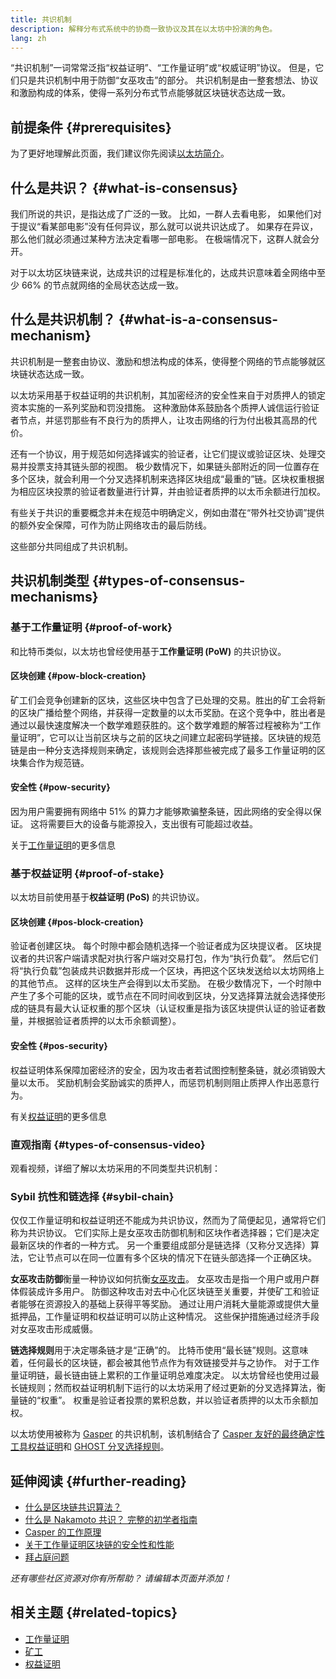 ```yaml
---
title: 共识机制
description: 解释分布式系统中的协商一致协议及其在以太坊中扮演的角色。
lang: zh
---
```


“共识机制”一词常常泛指“权益证明”、“工作量证明”或“权威证明”协议。 但是，它们只是共识机制中用于防御“女巫攻击”的部分。 共识机制是由一整套想法、协议和激励构成的体系，使得一系列分布式节点能够就区块链状态达成一致。

## 前提条件 {#prerequisites}

为了更好地理解此页面，我们建议你先阅读[以太坊简介](/developers/docs/intro-to-ethereum/)。

## 什么是共识？ {#what-is-consensus}

我们所说的共识，是指达成了广泛的一致。 比如，一群人去看电影， 如果他们对于提议“看某部电影”没有任何异议，那么就可以说共识达成了。 如果存在异议，那么他们就必须通过某种方法决定看哪一部电影。 在极端情况下，这群人就会分开。

对于以太坊区块链来说，达成共识的过程是标准化的，达成共识意味着全网络中至少 66% 的节点就网络的全局状态达成一致。

## 什么是共识机制？ {#what-is-a-consensus-mechanism}

共识机制是一整套由协议、激励和想法构成的体系，使得整个网络的节点能够就区块链状态达成一致。

以太坊采用基于权益证明的共识机制，其加密经济的安全性来自于对质押人的锁定资本实施的一系列奖励和罚没措施。 这种激励体系鼓励各个质押人诚信运行验证者节点，并惩罚那些有不良行为的质押人，让攻击网络的行为付出极其高昂的代价。

还有一个协议，用于规范如何选择诚实的验证者，让它们提议或验证区块、处理交易并投票支持其链头部的视图。 极少数情况下，如果链头部附近的同一位置存在多个区块，就会利用一个分叉选择机制来选择区块组成“最重的”链。区块权重根据为相应区块投票的验证者数量进行计算，并由验证者质押的以太币余额进行加权。

有些关于共识的重要概念并未在规范中明确定义，例如由潜在“带外社交协调”提供的额外安全保障，可作为防止网络攻击的最后防线。

这些部分共同组成了共识机制。

## 共识机制类型 {#types-of-consensus-mechanisms}

### 基于工作量证明 {#proof-of-work}

和比特币类似，以太坊也曾经使用基于**工作量证明 (PoW)** 的共识协议。

#### 区块创建 {#pow-block-creation}

矿工们会竞争创建新的区块，这些区块中包含了已处理的交易。胜出的矿工会将新的区块广播给整个网络，并获得一定数量的以太币奖励。在这个竞争中，胜出者是通过以最快速度解决一个数学难题获胜的。这个数学难题的解答过程被称为“工作量证明”，它可以让当前区块与之前的区块之间建立起密码学链接。区块链的规范链是由一种分支选择规则来确定，该规则会选择那些被完成了最多工作量证明的区块集合作为规范链。

#### 安全性 {#pow-security}

因为用户需要拥有网络中 51% 的算力才能够欺骗整条链，因此网络的安全得以保证。 这将需要巨大的设备与能源投入，支出很有可能超过收益。

关于[工作量证明](/developers/docs/consensus-mechanisms/pow/)的更多信息

### 基于权益证明 {#proof-of-stake}

以太坊目前使用基于**权益证明 (PoS)** 的共识协议。

#### 区块创建 {#pos-block-creation}

验证者创建区块。 每个时隙中都会随机选择一个验证者成为区块提议者。 区块提议者的共识客户端请求配对执行客户端对交易打包，作为“执行负载”。 然后它们将“执行负载”包装成共识数据并形成一个区块，再把这个区块发送给以太坊网络上的其他节点。 这样的区块生产会得到以太币奖励。 在极少数情况下，一个时隙中产生了多个可能的区块，或节点在不同时间收到区块，分叉选择算法就会选择使形成的链具有最大认证权重的那个区块（认证权重是指为该区块提供认证的验证者数量，并根据验证者质押的以太币余额调整）。

#### 安全性 {#pos-security}

权益证明体系保障加密经济的安全，因为攻击者若试图控制整条链，就必须销毁大量以太币。 奖励机制会奖励诚实的质押人，而惩罚机制则阻止质押人作出恶意行为。

有关[权益证明](/developers/docs/consensus-mechanisms/pos/)的更多信息

### 直观指南 {#types-of-consensus-video}

观看视频，详细了解以太坊采用的不同类型共识机制：

<YouTube id="ojxfbN78WFQ" />

### Sybil 抗性和链选择 {#sybil-chain}

仅仅工作量证明和权益证明还不能成为共识协议，然而为了简便起见，通常将它们称为共识协议。 它们实际上是女巫攻击防御机制和区块作者选择器；它们是决定最新区块的作者的一种方式。 另一个重要组成部分是链选择（又称分叉选择）算法，它让节点可以在同一位置有多个区块的情况下在链头部选择一个正确区块。

**女巫攻击防御**衡量一种协议如何抗衡[女巫攻击](https://wikipedia.org/wiki/Sybil_attack)。 女巫攻击是指一个用户或用户群体假装成许多用户。 防御这种攻击对去中心化区块链至关重要，并使矿工和验证者能够在资源投入的基础上获得平等奖励。 通过让用户消耗大量能源或提供大量抵押品，工作量证明和权益证明可以防止这种情况。 这些保护措施通过经济手段对女巫攻击形成威慑。

**链选择规则**用于决定哪条链才是“正确”的。 比特币使用“最长链”规则。这意味着，任何最长的区块链，都会被其他节点作为有效链接受并与之协作。 对于工作量证明链，最长链由链上累积的工作量证明总难度决定。 以太坊曾经也使用过最长链规则；然而权益证明机制下运行的以太坊采用了经过更新的分叉选择算法，衡量链的“权重”。 权重是验证者投票的累积总数，并以验证者质押的以太币余额加权。

以太坊使用被称为 [Gasper](/developers/docs/consensus-mechanisms/pos/gasper/) 的共识机制，该机制结合了 [Casper 友好的最终确定性工具权益证明](https://arxiv.org/abs/1710.09437)和 [GHOST 分叉选择规则](https://arxiv.org/abs/2003.03052)。

## 延伸阅读 {#further-reading}

- [什么是区块链共识算法？](https://academy.binance.com/en/articles/what-is-a-blockchain-consensus-algorithm)
- [什么是 Nakamoto 共识？ 完整的初学者指南](https://blockonomi.com/nakamoto-consensus/)
- [Casper 的工作原理](https://medium.com/unitychain/intro-to-casper-ffg-9ed944d98b2d)
- [关于工作量证明区块链的安全性和性能](https://eprint.iacr.org/2016/555.pdf)
- [拜占庭问题](https://en.wikipedia.org/wiki/Byzantine_fault)

_还有哪些社区资源对你有所帮助？ 请编辑本页面并添加！_

## 相关主题 {#related-topics}

- [工作量证明](/developers/docs/consensus-mechanisms/pow/)
- [矿工](/developers/docs/consensus-mechanisms/pow/mining/)
- [权益证明](/developers/docs/consensus-mechanisms/pos/)

